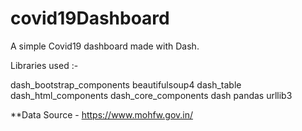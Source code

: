 # covid19Dashboard

A simple Covid19 dashboard made with Dash.

Libraries used :-

dash_bootstrap_components
beautifulsoup4
dash_table
dash_html_components
dash_core_components
dash
pandas
urllib3

**Data Source - https://www.mohfw.gov.in/
